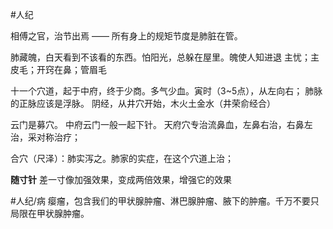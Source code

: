 #人纪 





相傅之官，治节出焉 —— 所有身上的规矩节度是肺脏在管。



肺藏魄，白天看到不该看的东西。怕阳光，总躲在屋里。魄使人知进退
主忧；主皮毛；开窍在鼻；管眉毛


十一个穴道，起于中府，终于少商。多气少血。寅时（3~5点），从左向右；
肺脉的正脉应该是浮脉。
阴经，从井穴开始，木火土金水（井荣俞经合）

云门是募穴。
中府云门一般一起下针。
天府穴专治流鼻血，左鼻右治，右鼻左治，采对称治疗；


合穴（尺泽）：肺实泻之。肺家的实症，在这个穴道上治；


**随寸针**
差一寸像加强效果，变成两倍效果，增强它的效果
















#人纪/病 
瘿瘤，包含我们的甲状腺肿瘤、淋巴腺肿瘤、腋下的肿瘤。千万不要只局限在甲状腺肿瘤。









